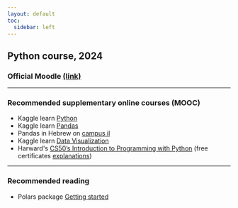 ```yaml
---
layout: default
toc:
  sidebar: left
---
```


## Python course, 2024

### Official Moodle [(link)]()

---

### Recommended supplementary online courses (MOOC)
* Kaggle learn [Python](https://www.kaggle.com/learn/python)
* Kaggle learn [Pandas](https://www.kaggle.com/learn/pandas)
* Pandas in Hebrew on [campus il](https://campus.gov.il/course/cs-gov-cs-data-dataintro101-he)
* Kaggle learn [Data Visualization](https://www.kaggle.com/learn/data-visualization)
* Harward's [CS50’s Introduction to Programming with Python](https://cs50.harvard.edu/python/2022/)
(free certificates [explanations](https://www.classcentral.com/report/cs50-free-certificate/))

---
### Recommended reading
* Polars package [Getting started](https://docs.pola.rs/user-guide/getting-started/)

